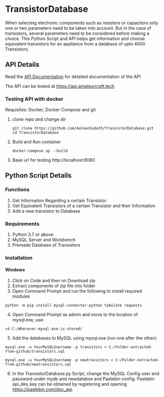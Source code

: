 # TransistorDatabase
When selecting electronic components such as resistors or capacitors only one or two parameters need to be taken into account. But in the case of transistors, several parameters need to be considered before making a choice. This Python Script and API helps get information and choose equivalent transistors for an appliance from a database of upto 4000 Transistors.

## API Details
Read the [API Documentation](API_README.md) for detailed documentation of the API

The API can be tested at https://api.amateurcraft.tech

### Testing API with docker
  Requisites: Docker, Docker Compose and git

  1. clone repo and change dir
     ```
     git clone https://github.com/AalmanSadath/TransistorDatabase.git
     cd TransistorDatabase
     ```
  2. Build and Run container
     ```
     docker-compose up --build
     ```
  3. Base url for testing http://localhost:8080

## Python Script Details
### Functions
  1. Get Information Regarding a certain Transistor
  2. Get Equivalent Transistors of a certain Transistor and their Information
  3. Add a new transistor to Database
  
### Requirements
  1. Python 3.7 or above
  2. MySQL Server and Workbench
  3. Premade Database of Transistors
  
### Installation

#### Windows

  1. Click on Code and then on Download zip
  2. Extract components of zip file into folder
  3. Open Command Prompt and run the following to install required modules
  ```
  python -m pip install mysql-connector-python tabulate requests
  ```
  4. Open Command Prompt as admin and move to the location of mysql.exe, use:
  ```
  cd C:/Wherever-mysql.exe-is-stored/
  ```
  5. Add the databases to MySQL using mysql.exe (run one after the other):
  ```
  mysql.exe -u YourMySQLUsername -p transitors < C:/Folder-extracted-from-github/transistors.sql
  
  mysql.exe -u YourMySQLUsername -p newtransitors < C:/Folder-extracted-from-github/newtransistors.sql
  ```
  6. In the TransistorDatabase.py Script, change the MySQL Config user and password under mydb and newdatabse and Pastebin config. Pastebin api_dev_key can be obtained by registering and opening https://pastebin.com/doc_api.
 
